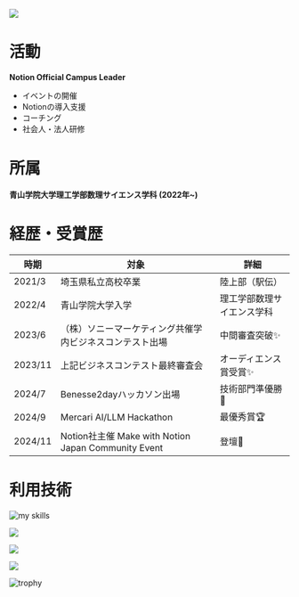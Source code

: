 ![](https://komarev.com/ghpvc/?username=Haruki1090)
# 活動
**Notion Official Campus Leader**
- イベントの開催
- Notionの導入支援
- コーチング
- 社会人・法人研修

# 所属
**青山学院大学理工学部数理サイエンス学科 (2022年~)**

# 経歴・受賞歴
|時期|対象|詳細|
|-|-|-|
|2021/3|埼玉県私立高校卒業|陸上部（駅伝）|
|2022/4|青山学院大学入学|理工学部数理サイエンス学科|
|2023/6|（株）ソニーマーケティング共催学内ビジネスコンテスト出場|中間審査突破✨|
|2023/11|上記ビジネスコンテスト最終審査会|オーディエンス賞受賞✨|
|2024/7|Benesse2dayハッカソン出場|技術部門準優勝🥈|
|2024/9|Mercari AI/LLM Hackathon|最優秀賞🏆|
|2024/11|Notion社主催 Make with Notion Japan Community Event|登壇📣|

# 利用技術
<img alt="my skills" src="https://skillicons.dev/icons?theme=light&perline=8&i=flutter,firebase,dart,python,js,ts,nextjs,html,css,tailwind,react,php,wordpress,pr,ai,figma" />


![](http://github-profile-summary-cards.vercel.app/api/cards/repos-per-language?username=Haruki1090)

![](http://github-profile-summary-cards.vercel.app/api/cards/most-commit-language?username=Haruki1090&exclude=JupyterNotebook)

![](http://github-profile-summary-cards.vercel.app/api/cards/profile-details?username=Haruki1090)

![trophy](https://github-profile-trophy.vercel.app/?username=Haruki1090)
